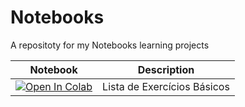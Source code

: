 # Notebooks
A repositoty for my Notebooks learning projects

Notebook|Description
:------: | :------: 
[![Open In Colab](https://colab.research.google.com/assets/colab-badge.svg)](https://colab.research.google.com/drive/1K93rbms-9c19n1_GfvYrWu6G4hTiDSVC?usp=sharing) | Lista de Exercícios Básicos  
